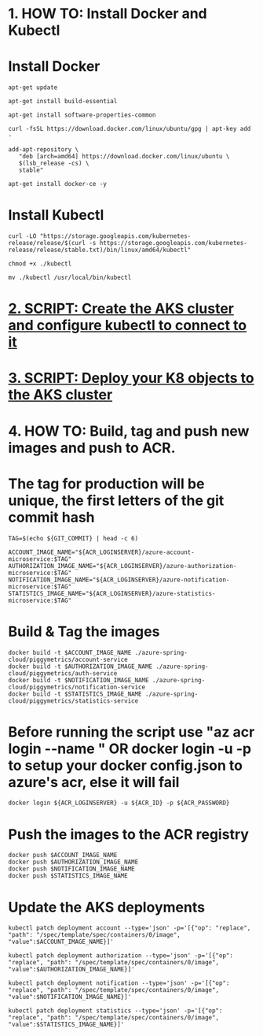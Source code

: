 # 
# 1. HOW TO: Install Docker and Kubectl
#

# Install Docker
```
apt-get update
```

```
apt-get install build-essential
```
```
apt-get install software-properties-common
```
```
curl -fsSL https://download.docker.com/linux/ubuntu/gpg | apt-key add -
```
```
add-apt-repository \
   "deb [arch=amd64] https://download.docker.com/linux/ubuntu \
   $(lsb_release -cs) \
   stable"
```
```
apt-get install docker-ce -y
```

# Install Kubectl
```
curl -LO "https://storage.googleapis.com/kubernetes-release/release/$(curl -s https://storage.googleapis.com/kubernetes-release/release/stable.txt)/bin/linux/amd64/kubectl"
```
```
chmod +x ./kubectl
```
```
mv ./kubectl /usr/local/bin/kubectl
```

# 
# [2. SCRIPT: Create the AKS cluster and configure kubectl to connect to it](../aks/deploy-prod.sh)
#

# 
# [3. SCRIPT: Deploy your K8 objects to the AKS cluster](../kube/deploy-prod.sh)
#

# 
# 4. HOW TO: Build, tag and push new images and push to ACR.
#

# The tag for production will be unique, the first letters of the git commit hash
```
TAG=$(echo ${GIT_COMMIT} | head -c 6)
```
```
ACCOUNT_IMAGE_NAME="${ACR_LOGINSERVER}/azure-account-microservice:$TAG"
AUTHORIZATION_IMAGE_NAME="${ACR_LOGINSERVER}/azure-authorization-microservice:$TAG"
NOTIFICATION_IMAGE_NAME="${ACR_LOGINSERVER}/azure-notification-microservice:$TAG"
STATISTICS_IMAGE_NAME="${ACR_LOGINSERVER}/azure-statistics-microservice:$TAG"
```

# Build & Tag the images 
```
docker build -t $ACCOUNT_IMAGE_NAME ./azure-spring-cloud/piggymetrics/account-service
docker build -t $AUTHORIZATION_IMAGE_NAME ./azure-spring-cloud/piggymetrics/auth-service
docker build -t $NOTIFICATION_IMAGE_NAME ./azure-spring-cloud/piggymetrics/notification-service
docker build -t $STATISTICS_IMAGE_NAME ./azure-spring-cloud/piggymetrics/statistics-service
```

# Before running the script use "az acr login --name <acrName>" OR docker login <acrName> -u <acrId> -p <acrPassword> to setup your docker config.json to azure's acr, else it will fail
```
docker login ${ACR_LOGINSERVER} -u ${ACR_ID} -p ${ACR_PASSWORD}
```

# Push the images to the ACR registry
```
docker push $ACCOUNT_IMAGE_NAME
docker push $AUTHORIZATION_IMAGE_NAME
docker push $NOTIFICATION_IMAGE_NAME
docker push $STATISTICS_IMAGE_NAME
```

# Update the AKS deployments

```
kubectl patch deployment account --type='json' -p='[{"op": "replace", "path": "/spec/template/spec/containers/0/image", "value":$ACCOUNT_IMAGE_NAME}]' 
```

```
kubectl patch deployment authorization --type='json' -p='[{"op": "replace", "path": "/spec/template/spec/containers/0/image", "value":$AUTHORIZATION_IMAGE_NAME}]' 
```

```
kubectl patch deployment notification --type='json' -p='[{"op": "replace", "path": "/spec/template/spec/containers/0/image", "value":$NOTIFICATION_IMAGE_NAME}]' 
```

```
kubectl patch deployment statistics --type='json' -p='[{"op": "replace", "path": "/spec/template/spec/containers/0/image", "value":$STATISTICS_IMAGE_NAME}]' 
```





